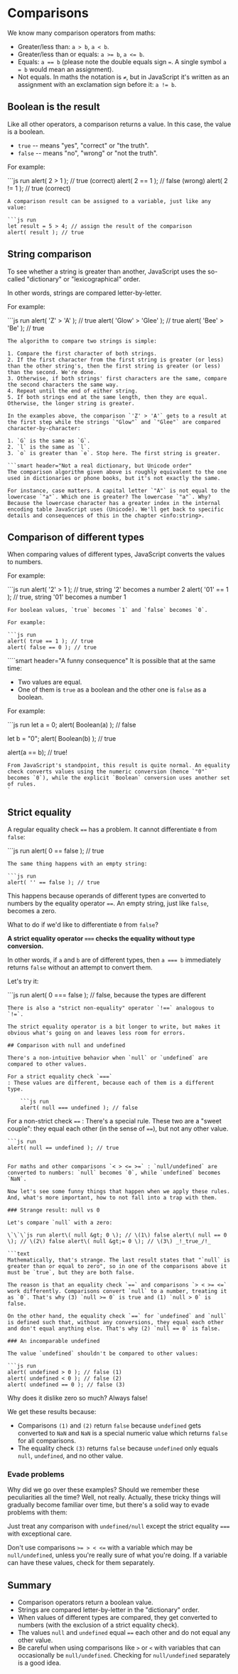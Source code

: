 # Comparisons

We know many comparison operators from maths:

* Greater/less than: `a > b`, `a < b`.
* Greater/less than or equals: `a >= b`, `a <= b`.
* Equals: `a == b` \(please note the double equals sign `=`. A single symbol `a = b` would mean an assignment\).
* Not equals. In maths the notation is `≠`, but in JavaScript it's written as an assignment with an exclamation sign before it: `a != b`.

## Boolean is the result

Like all other operators, a comparison returns a value. In this case, the value is a boolean.

* `true` -- means "yes", "correct" or "the truth".
* `false` -- means "no", "wrong" or "not the truth".

For example:

\`\`\`js run alert\( 2 &gt; 1 \); // true \(correct\) alert\( 2 == 1 \); // false \(wrong\) alert\( 2 != 1 \); // true \(correct\)

```text
A comparison result can be assigned to a variable, just like any value:

```js run
let result = 5 > 4; // assign the result of the comparison
alert( result ); // true
```

## String comparison

To see whether a string is greater than another, JavaScript uses the so-called "dictionary" or "lexicographical" order.

In other words, strings are compared letter-by-letter.

For example:

\`\`\`js run alert\( 'Z' &gt; 'A' \); // true alert\( 'Glow' &gt; 'Glee' \); // true alert\( 'Bee' &gt; 'Be' \); // true

```text
The algorithm to compare two strings is simple:

1. Compare the first character of both strings.
2. If the first character from the first string is greater (or less) than the other string's, then the first string is greater (or less) than the second. We're done.
3. Otherwise, if both strings' first characters are the same, compare the second characters the same way.
4. Repeat until the end of either string.
5. If both strings end at the same length, then they are equal. Otherwise, the longer string is greater.

In the examples above, the comparison `'Z' > 'A'` gets to a result at the first step while the strings `"Glow"` and `"Glee"` are compared character-by-character:

1. `G` is the same as `G`.
2. `l` is the same as `l`.
3. `o` is greater than `e`. Stop here. The first string is greater.

```smart header="Not a real dictionary, but Unicode order"
The comparison algorithm given above is roughly equivalent to the one used in dictionaries or phone books, but it's not exactly the same.

For instance, case matters. A capital letter `"A"` is not equal to the lowercase `"a"`. Which one is greater? The lowercase `"a"`. Why? Because the lowercase character has a greater index in the internal encoding table JavaScript uses (Unicode). We'll get back to specific details and consequences of this in the chapter <info:string>.
```

## Comparison of different types

When comparing values of different types, JavaScript converts the values to numbers.

For example:

\`\`\`js run alert\( '2' &gt; 1 \); // true, string '2' becomes a number 2 alert\( '01' == 1 \); // true, string '01' becomes a number 1

```text
For boolean values, `true` becomes `1` and `false` becomes `0`.

For example:

```js run
alert( true == 1 ); // true
alert( false == 0 ); // true
```

\`\`\`\`smart header="A funny consequence" It is possible that at the same time:

* Two values are equal.
* One of them is `true` as a boolean and the other one is `false` as a boolean.

For example:

\`\`\`js run let a = 0; alert\( Boolean\(a\) \); // false

let b = "0"; alert\( Boolean\(b\) \); // true

alert\(a == b\); // true!

```text
From JavaScript's standpoint, this result is quite normal. An equality check converts values using the numeric conversion (hence `"0"` becomes `0`), while the explicit `Boolean` conversion uses another set of rules.
`
```

## Strict equality

A regular equality check `==` has a problem. It cannot differentiate `0` from `false`:

\`\`\`js run alert\( 0 == false \); // true

```text
The same thing happens with an empty string:

```js run
alert( '' == false ); // true
```

This happens because operands of different types are converted to numbers by the equality operator `==`. An empty string, just like `false`, becomes a zero.

What to do if we'd like to differentiate `0` from `false`?

**A strict equality operator `===` checks the equality without type conversion.**

In other words, if `a` and `b` are of different types, then `a === b` immediately returns `false` without an attempt to convert them.

Let's try it:

\`\`\`js run alert\( 0 === false \); // false, because the types are different

```text
There is also a "strict non-equality" operator `!==` analogous to `!=`.

The strict equality operator is a bit longer to write, but makes it obvious what's going on and leaves less room for errors.

## Comparison with null and undefined

There's a non-intuitive behavior when `null` or `undefined` are compared to other values.

For a strict equality check `===`
: These values are different, because each of them is a different type.

    ```js run
    alert( null === undefined ); // false
```

For a non-strict check `==` : There's a special rule. These two are a "sweet couple": they equal each other \(in the sense of `==`\), but not any other value.

```text
```js run
alert( null == undefined ); // true
```
```

For maths and other comparisons `< > <= >=` : `null/undefined` are converted to numbers: `null` becomes `0`, while `undefined` becomes `NaN`.

Now let's see some funny things that happen when we apply these rules. And, what's more important, how to not fall into a trap with them.

### Strange result: null vs 0

Let's compare `null` with a zero:

\`\`\`js run alert\( null &gt; 0 \); // \(1\) false alert\( null == 0 \); // \(2\) false alert\( null &gt;= 0 \); // \(3\) _!_true_/!_

```text
Mathematically, that's strange. The last result states that "`null` is greater than or equal to zero", so in one of the comparisons above it must be `true`, but they are both false.

The reason is that an equality check `==` and comparisons `> < >= <=` work differently. Comparisons convert `null` to a number, treating it as `0`. That's why (3) `null >= 0` is true and (1) `null > 0` is false.

On the other hand, the equality check `==` for `undefined` and `null` is defined such that, without any conversions, they equal each other and don't equal anything else. That's why (2) `null == 0` is false.

### An incomparable undefined

The value `undefined` shouldn't be compared to other values:

```js run
alert( undefined > 0 ); // false (1)
alert( undefined < 0 ); // false (2)
alert( undefined == 0 ); // false (3)
```

Why does it dislike zero so much? Always false!

We get these results because:

* Comparisons `(1)` and `(2)` return `false` because `undefined` gets converted to `NaN` and `NaN` is a special numeric value which returns `false` for all comparisons.
* The equality check `(3)` returns `false` because `undefined` only equals `null`, `undefined`, and no other value.

### Evade problems

Why did we go over these examples? Should we remember these peculiarities all the time? Well, not really. Actually, these tricky things will gradually become familiar over time, but there's a solid way to evade problems with them:

Just treat any comparison with `undefined/null` except the strict equality `===` with exceptional care.

Don't use comparisons `>= > < <=` with a variable which may be `null/undefined`, unless you're really sure of what you're doing. If a variable can have these values, check for them separately.

## Summary

* Comparison operators return a boolean value.
* Strings are compared letter-by-letter in the "dictionary" order.
* When values of different types are compared, they get converted to numbers \(with the exclusion of a strict equality check\).
* The values `null` and `undefined` equal `==` each other and do not equal any other value.
* Be careful when using comparisons like `>` or `<` with variables that can occasionally be `null/undefined`. Checking for `null/undefined` separately is a good idea.

